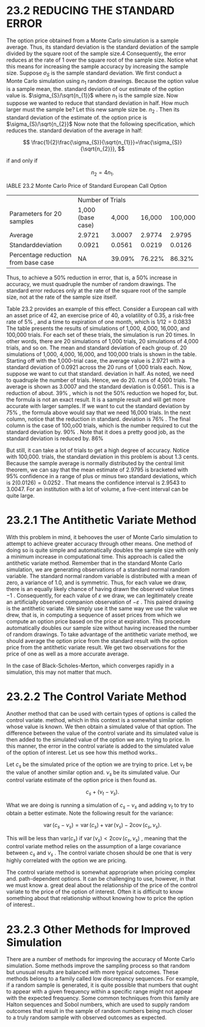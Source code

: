 # 23.2 REDUCING THE STANDARD ERROR

The option price obtained from a Monte Carlo simulation is a sample average. Thus, its standard deviation is the standard deviation of the sample divided by the square root of the sample size.4 Consequently, the error reduces at the rate of 1 over the square root of the sample size. Notice what this means for increasing the sample accuracy by increasing the sample size. Suppose $\sigma_{S}$ is the sample standard deviation. We first conduct a Monte Carlo simulation using $n_{1}$ random drawings. Because the option value is a sample mean, the. standard deviation of our estimate of the option value is. $\sigma_{S}/\sqrt{n_{1}}$ where $n_{1}$ is the sample size. Now suppose we wanted to reduce that standard deviation in half. How much larger must the sample be? Let this new sample size be. $n_{2}$ . Then its standard deviation of the estimate of. the option price is $\sigma_{S}/\sqrt{n_{2}}$ Now note that the following specification, which reduces the. standard deviation of the average in half:

$$
\frac{1}{2}\frac{\sigma_{S}}{\sqrt{n_{1}}}=\frac{\sigma_{S}}{\sqrt{n_{2}}},
$$

if and only if

$$
n_{2}=4n_{1}.
$$

IABLE 23.2 Monte Carlo Price of Standard European Call Option


<html><body><table><tr><td></td><td colspan="4">Number of Trials</td></tr><tr><td>Parameters for 20 samples</td><td>1,000 (base case)</td><td>4,000</td><td>16,000</td><td>100,000</td></tr><tr><td>Average</td><td>2.9721</td><td>3.0007</td><td>2.9774</td><td>2.9795</td></tr><tr><td>Standarddeviation</td><td>0.0921</td><td>0.0561</td><td>0.0219</td><td>0.0126</td></tr><tr><td>Percentage reduction from base case</td><td>NA</td><td>39.09%</td><td>76.22%</td><td>86.32%</td></tr></table></body></html>

Thus, to achieve a $50\%$ reduction in error, that is, a $50\%$ increase in accuracy, we must quadruple the number of random drawings. The standard error reduces only at the rate of the square root of the sample size, not at the rate of the sample size itself.

Table 23.2 provides an example of this effect. Consider a European call with an asset price of 42, an exercise price of 40, a volatility of 0.35, a risk-free rate of $5\%$ , and a time to expiration of one month, which is $1/12=0.0833$ The table presents the results of simulations of 1,000, 4,000, 16,000, and 100,000 trials. For each set of these trials, the simulation is run 20 times. In other words, there are 20 simulations of 1,000 trials, 20 simulations of 4,000 trials, and so on. The mean and standard deviation of each group of. 20 simulations of 1,000, 4,000, 16,000, and 100,000 trials is shown in the table. Starting off with the 1,000-trial case, the average value is 2.9721 with a standard deviation of 0.0921 across the 20 runs of 1,000 trials each. Now, suppose we want to cut that standard. deviation in half. As noted, we need to quadruple the number of trials. Hence, we do 20. runs of 4,000 trials. The average is shown as 3.0007 and the standard deviation is 0.0561.. This is a reduction of about. $39\%$ , which is not the $50\%$ reduction we hoped for, but. the formula is not an exact result. It is a sample result and will get more accurate with larger samples. If we want to cut the standard deviation by $75\%$ , the formula above would say that we need 16,000 trials. In the next column, notice that the reduction in standard. deviation is $76\%$ . The final column is the case of 100,o00 trials, which is the number required to cut the standard deviation by. $90\%$ . Note that it does a pretty good job, as the standard deviation is reduced by. $86\%$

But still, it can take a lot of trials to get a high degree of accuracy. Notice with 100,000. trials, the standard deviation in this problem is about 1.3 cents. Because the sample average is normally distributed by the central limit theorem, we can say that the mean estimate of 2.9795 is bracketed with $95\%$ confidence in a range of plus or minus two standard deviations, which is $2(0.0126)=0.0252$ . That means the confidence interval is 2.9543 to 3.0047. For an institution with a lot of volume, a five-cent interval can be quite large.

# 23.2.1 The Antithetic Variate Method

With this problem in mind, it behooves the user of Monte Carlo simulation to attempt to achieve greater accuracy through other means. One method of doing so is quite simple and automatically doubles the sample size with only a minimum increase in computational time. This approach is called the antithetic variate method. Remember that in the standard Monte Carlo simulation, we are generating observations of a standard normal random variable. The standard normal random variable is distributed with a mean of zero, a variance of 1.0, and is symmetric. Thus, for each value we draw, there is an equally likely chance of having drawn the observed value times $-1$ . Consequently, for each value of $\varepsilon$ we draw, we can legitimately create an artificially observed companion observation of $-\varepsilon$ . This paired drawing is the antithetic variate. We simply use it the same way we use the value we drew, that is, in computing a sequence of asset prices from which we compute an option price based on the price at expiration. This procedure automatically doubles our sample size without having increased the number of random drawings. To take advantage of the antithetic variate method, we should average the option price from the standard result with the option price from the antithetic variate result. We get two observations for the price of one as well as a more accurate average.

In the case of Black-Scholes-Merton, which converges rapidly in a simulation, this may not matter that much.

# 23.2.2 The Control Variate Method

Another method that can be used with certain types of options is called the control variate. method, which in this context is a somewhat similar option whose value is known. We then obtain a simulated value of that option. The difference between the value of the control variate and its simulated value is then added to the simulated value of the option we are. trying to price. In this manner, the error in the control variate is added to the simulated value of the option of interest. Let us see how this method works..

Let $c_{s}$ be the simulated price of the option we are trying to price. Let $\nu_{t}$ be the value of another similar option and. $\nu_{s}$ be its simulated value. Our control variate estimate of the option price is then found as.

$$
c_{s}+(\nu_{t}-\nu_{s}).
$$

What we are doing is running a simulation of $c_{s}-\nu_{s}$ and adding $\nu_{t}$ to try to obtain a better estimate. Note the following result for the variance:

$$
\operatorname{var}(c_{s}-\nu_{s})=\operatorname{var}(c_{s})+\operatorname{var}(\nu_{s})-2\operatorname{cov}(c_{s},\nu_{s}).
$$

This will be less than $\mathrm{var}(c_{s})$ if $\operatorname{var}(\nu_{s})<2\operatorname{cov}(c_{s},\nu_{s})$ , meaning that the control variate method relies on the assumption of a large covariance between $c_{s}$ and $\nu_{s}$ . The control variate chosen should be one that is very highly correlated with the option we are pricing.

The control variate method is somewhat appropriate when pricing complex and. path-dependent options. It can be challenging to use, however, in that we must know a. great deal about the relationship of the price of the control variate to the price of the option of interest. Often it is difficult to know something about that relationship without knowing how to price the option of interest..

# 23.2.3 Other Methods for Improved Simulation

There are a number of methods for improving the accuracy of Monte Carlo simulation. Some methods improve the sampling process so that random but unusual results are balanced with more typical outcomes. These methods belong to a family called low discrepancy sequences. For example, if a random sample is generated, it is quite possible that numbers that ought to appear with a given frequency within a specific range might not appear with the expected frequency. Some common techniques from this family are Halton sequences and Sobol numbers, which are used to supply random outcomes that result in the sample of random numbers being much closer to a truly random sample with observed outcomes as expected.
